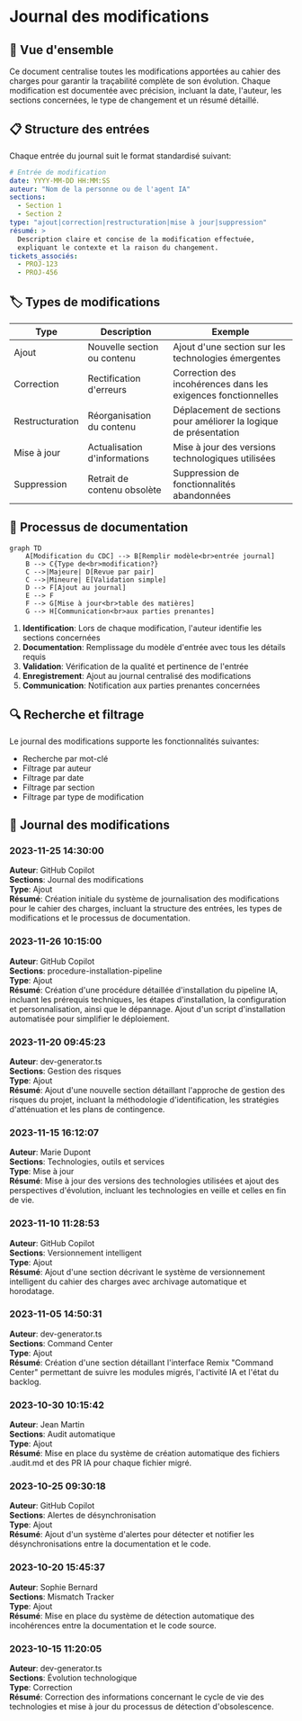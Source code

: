# Journal des modifications

## 🔄 Vue d'ensemble

Ce document centralise toutes les modifications apportées au cahier des charges pour garantir la traçabilité complète de son évolution. Chaque modification est documentée avec précision, incluant la date, l'auteur, les sections concernées, le type de changement et un résumé détaillé.

## 📋 Structure des entrées

Chaque entrée du journal suit le format standardisé suivant:

```yaml
# Entrée de modification
date: YYYY-MM-DD HH:MM:SS
auteur: "Nom de la personne ou de l'agent IA"
sections:
  - Section 1
  - Section 2
type: "ajout|correction|restructuration|mise à jour|suppression"
résumé: >
  Description claire et concise de la modification effectuée,
  expliquant le contexte et la raison du changement.
tickets_associés:
  - PROJ-123
  - PROJ-456
```

## 🏷️ Types de modifications

| Type | Description | Exemple |
|------|-------------|---------|
| Ajout | Nouvelle section ou contenu | Ajout d'une section sur les technologies émergentes |
| Correction | Rectification d'erreurs | Correction des incohérences dans les exigences fonctionnelles |
| Restructuration | Réorganisation du contenu | Déplacement de sections pour améliorer la logique de présentation |
| Mise à jour | Actualisation d'informations | Mise à jour des versions technologiques utilisées |
| Suppression | Retrait de contenu obsolète | Suppression de fonctionnalités abandonnées |

## 📝 Processus de documentation

```mermaid
graph TD
    A[Modification du CDC] --> B[Remplir modèle<br>entrée journal]
    B --> C{Type de<br>modification?}
    C -->|Majeure| D[Revue par pair]
    C -->|Mineure| E[Validation simple]
    D --> F[Ajout au journal]
    E --> F
    F --> G[Mise à jour<br>table des matières]
    G --> H[Communication<br>aux parties prenantes]
```

1. **Identification**: Lors de chaque modification, l'auteur identifie les sections concernées
2. **Documentation**: Remplissage du modèle d'entrée avec tous les détails requis
3. **Validation**: Vérification de la qualité et pertinence de l'entrée
4. **Enregistrement**: Ajout au journal centralisé des modifications
5. **Communication**: Notification aux parties prenantes concernées

## 🔍 Recherche et filtrage

Le journal des modifications supporte les fonctionnalités suivantes:
- Recherche par mot-clé
- Filtrage par auteur
- Filtrage par date
- Filtrage par section
- Filtrage par type de modification

## 📜 Journal des modifications

### 2023-11-25 14:30:00
**Auteur**: GitHub Copilot  
**Sections**: Journal des modifications  
**Type**: Ajout  
**Résumé**: Création initiale du système de journalisation des modifications pour le cahier des charges, incluant la structure des entrées, les types de modifications et le processus de documentation.  

### 2023-11-26 10:15:00
**Auteur**: GitHub Copilot  
**Sections**: procedure-installation-pipeline  
**Type**: Ajout  
**Résumé**: Création d'une procédure détaillée d'installation du pipeline IA, incluant les prérequis techniques, les étapes d'installation, la configuration et personnalisation, ainsi que le dépannage. Ajout d'un script d'installation automatisée pour simplifier le déploiement.  

### 2023-11-20 09:45:23
**Auteur**: dev-generator.ts  
**Sections**: Gestion des risques  
**Type**: Ajout  
**Résumé**: Ajout d'une nouvelle section détaillant l'approche de gestion des risques du projet, incluant la méthodologie d'identification, les stratégies d'atténuation et les plans de contingence.  

### 2023-11-15 16:12:07
**Auteur**: Marie Dupont  
**Sections**: Technologies, outils et services  
**Type**: Mise à jour  
**Résumé**: Mise à jour des versions des technologies utilisées et ajout des perspectives d'évolution, incluant les technologies en veille et celles en fin de vie.  

### 2023-11-10 11:28:53
**Auteur**: GitHub Copilot  
**Sections**: Versionnement intelligent  
**Type**: Ajout  
**Résumé**: Ajout d'une section décrivant le système de versionnement intelligent du cahier des charges avec archivage automatique et horodatage.  

### 2023-11-05 14:50:31
**Auteur**: dev-generator.ts  
**Sections**: Command Center  
**Type**: Ajout  
**Résumé**: Création d'une section détaillant l'interface Remix "Command Center" permettant de suivre les modules migrés, l'activité IA et l'état du backlog.  

### 2023-10-30 10:15:42
**Auteur**: Jean Martin  
**Sections**: Audit automatique  
**Type**: Ajout  
**Résumé**: Mise en place du système de création automatique des fichiers .audit.md et des PR IA pour chaque fichier migré.  

### 2023-10-25 09:30:18
**Auteur**: GitHub Copilot  
**Sections**: Alertes de désynchronisation  
**Type**: Ajout  
**Résumé**: Ajout d'un système d'alertes pour détecter et notifier les désynchronisations entre la documentation et le code.  

### 2023-10-20 15:45:37
**Auteur**: Sophie Bernard  
**Sections**: Mismatch Tracker  
**Type**: Ajout  
**Résumé**: Mise en place du système de détection automatique des incohérences entre la documentation et le code source.  

### 2023-10-15 11:20:05
**Auteur**: dev-generator.ts  
**Sections**: Évolution technologique  
**Type**: Correction  
**Résumé**: Correction des informations concernant le cycle de vie des technologies et mise à jour du processus de détection d'obsolescence.
